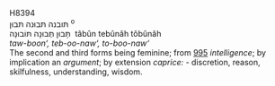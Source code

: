 <body>
  <p>H8394<br>  תּובנה    תּבוּנה    תּבוּן <sup> o</sup><br> תָּּבוּן  תֶּּבוּנָה  תּּוֹבוּנָה  ‎  tâbûn  tebûnâh  tôbûnâh  <br><i>taw-boon‘,</i> <i>teb-oo-naw‘,</i> <i>to-boo-naw‘ </i><br>The second and third forms being feminine; from <a href="h0995.htm">995</a>  <i>intelligence</i>; by implication an <i>argument</i>; by extension <i>caprice: - </i>discretion, reason, skilfulness, understanding, wisdom.<br></p>
 </body>